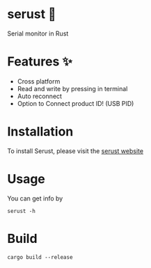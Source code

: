 # serust 📡

Serial monitor in Rust

# Features ✨
- Cross platform
- Read and write by pressing in terminal
- Auto reconnect
- Option to Connect product ID! (USB PID)

# Installation

To install Serust, please visit the [serust website](https://thewh1teagle.github.io/serust/)


# Usage
You can get info by
```console
serust -h
```

# Build
```console
cargo build --release
```
